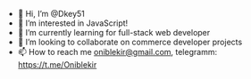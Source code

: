 - 👋 Hi, I’m @Dkey51
- 👀 I’m interested in JavaScript!
- 🌱 I’m currently learning for full-stack web developer
- 💞️ I’m looking to collaborate on commerce developer projects
- 📫 How to reach me  oniblekir@gmail.com, telegramm: https://t.me/Oniblekir

<!---
Dkey51/Dkey51 is a ✨ special ✨ repository because its `README.md` (this file) appears on your GitHub profile.
You can click the Preview link to take a look at your changes.
--->

